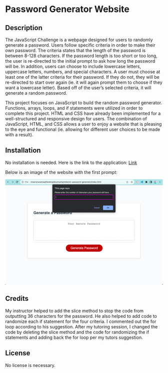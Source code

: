 # Password Generator Website

## Description

The JavaScript Challenge is a webpage designed for users to randomly generate a password. Users follow specific criteria in order to make their own password. The criteria states that the length of the password is between 8-128 characters. If the password length is too short or too long, the user is re-directed to the initial prompt to ask how long the password will be. In addition, users can choose to include lowercase letters, uppercase letters, numbers, and special characters. A user must choose at least one of the latter criteria for their password. If they do not, they will be re-directed to start over again (ie. it will again prompt them to choose if they want a lowercase letter). Based off of the user’s selected criteria, it will generate a random password.

This project focuses on JavaScript to build the random password generator. Functions, arrays, loops, and if statements were utilized in order to complete this project. HTML and CSS have already been implemented for a well-structured and responsive design for users. The combination of JavaScript, HTML, and CSS allows a user to enjoy a website that is pleasing to the eye and functional (ie. allowing for different user choices to be made with a result).

## Installation

No installation is needed. Here is the link to the application: [Link]()

Below is an image of the website with the first prompt:

![Alt text](./assets/images/randomPasswordGenerator.png)

## Credits

My instructor helped to add the slice method to stop the code from outputting 36 characters for the password. He also helped to add code to randomize each if statement for the four criteria. I commented out the for loop according to his suggestion. After my tutoring session, I changed the code by deleting the slice method and the code for randomizing the if statements and adding back the for loop per my tutors suggestion.

## License

No license is necessary.
